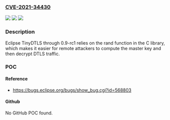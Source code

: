 ### [CVE-2021-34430](https://cve.mitre.org/cgi-bin/cvename.cgi?name=CVE-2021-34430)
![](https://img.shields.io/static/v1?label=Product&message=Eclipse%20TinyDTLS&color=blue)
![](https://img.shields.io/static/v1?label=Version&message=%3C%3D%200.9-rc1%20&color=brighgreen)
![](https://img.shields.io/static/v1?label=Vulnerability&message=CWE-338%3A%20Use%20of%20Cryptographically%20Weak%20Pseudo-Random%20Number%20Generator%20(PRNG)&color=brighgreen)

### Description

Eclipse TinyDTLS through 0.9-rc1 relies on the rand function in the C library, which makes it easier for remote attackers to compute the master key and then decrypt DTLS traffic.

### POC

#### Reference
- https://bugs.eclipse.org/bugs/show_bug.cgi?id=568803

#### Github
No GitHub POC found.

